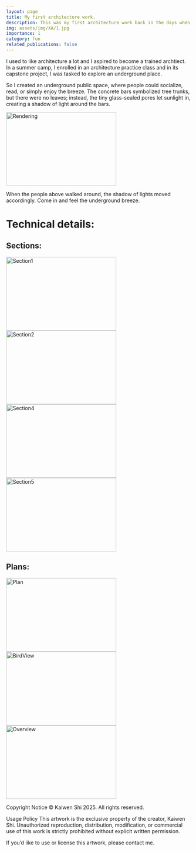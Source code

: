 ```yaml
---
layout: page
title: My first architecture work.
description: This was my first architecture work back in the days when I was still gapping before college.
img: assets/img/XA/1.jpg
importance: 1
category: fun
related_publications: false
---
```


I used to like architecture a lot and I aspired to become a trained archtiect. In a summer camp, I enrolled in an architecture practice class and in its capstone project, I was tasked to explore an underground place.

So I created an underground public space, where people could socialize, read, or simply enjoy the breeze. The concrete bars symbolized tree trunks, but there were no leaves; instead, the tiny glass-sealed pores let sunlight in, creating a shadow of light around the bars.

<img src="https://KWFredShi.github.io/assets/img/XA/1.jpg" alt="Rendering" width="300" height="200">


When the people above walked around, the shadow of lights moved accordingly. Come in and feel the underground breeze.

# Technical details:

## Sections:

<img src="https://KWFredShi.github.io/assets/img/XA/sec.png" alt="Section1" width="300" height="200">
<img src="https://KWFredShi.github.io/assets/img/XA/section.jpg" alt="Section2" width="300" height="200">
<img src="https://KWFredShi.github.io/assets/img/XA/section2.jpg" alt="Section4" width="300" height="200">
<img src="https://KWFredShi.github.io/assets/img/XA/sectionPS.jpg" alt="Section5" width="300" height="200">

## Plans:

<img src="https://KWFredShi.github.io/assets/img/XA/plan.jpg" alt="Plan" width="300" height="200">
<img src="https://KWFredShi.github.io/assets/img/XA/birdview.jpg" alt="BirdView" width="300" height="200">
<img src="https://KWFredShi.github.io/assets/img/XA/overview.jpg" alt="Overview" width="300" height="200">

Copyright Notice
© Kaiwen Shi 2025. All rights reserved.

Usage Policy
This artwork is the exclusive property of the creator, Kaiwen Shi. Unauthorized reproduction, distribution, modification, or commercial use of this work is strictly prohibited without explicit written permission.

If you’d like to use or license this artwork, please contact me.